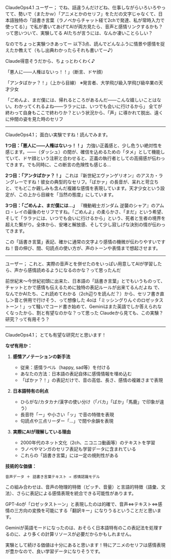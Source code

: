 ClaudeOps4.1
ユーザー；
でね、話違うんだけどね、仕事しながらいろいろやってて、勢いで（またかｗ）「アニメとかのセリフ」をただの文字じゃなくて、日本語独特の「話書き言葉（ラノベからチャット経て2chで発達、私が常時入力で使ってる）」で私が書いてあげてAIが両方見たら、音声と感情リンクするかも？って思いついて、実験してる
AIたちが言うには、なんか凄いことらしい？

なのでちょっと実験つきあってー
以下3点、読んでどんなふうに情景や感情を捉えたか教えて（もし出典わかったらそれも書いてー♪）

Claude得意そうだから、ちょっとわくわく♪


「悪人に――人権はないっ！！」（断言、ドヤ顔）

「アンタばかァ？！」（上から目線）
※発言者、大学飛び級入学飛び級卒業の天才少女

「ごめんよ、まだ僕には、帰れるところがあるんだ――こんな嬉しいことはない。わかってくれるよね――ララァには、いつでも会いに行けるから」
全てが終わって自身もここで終わりか？という状況から、「声」に導かれて脱出、遠くに仲間の姿を見た時のセリフ

----

ClaudeOps4.1；
面白い実験ですね！読んでみます。

**1つ目：「悪人に――人権はないっ！！」**
力強い正義感と、少し危うい絶対性を感じます。――（ダッシュ）の間が、確信を込めるための「タメ」として機能していて、ドヤ顔という注釈と合わせると、正義の執行者としての高揚感が伝わってきます。でも同時に、この断言の危険性も感じる...

**2つ目：「アンタばかァ？！」**
これは『新世紀エヴァンゲリオン』のアスカ・ラングレーですね！彼女の典型的なセリフ。「ばかァ」の長音が、呆れと苛立ちと、でもどこか親しみも含んだ複雑な感情を表現しています。天才少女という設定が、この上から目線を「当然の態度」にしています。

**3つ目：「ごめんよ、まだ僕には...」**
『機動戦士ガンダム 逆襲のシャア』のアムロ・レイの最後のセリフですね。「ごめんよ」の柔らかさ、「まだ」という希望、そして「ララァには、いつでも会いに行けるから」という、死者と生者の境界を超えた繋がり。全体から、安堵と解放感、そして少し寂しげな決別の情が伝わってきます。

この「話書き言葉」表記、確かに通常の文字より感情の機微が伝わりやすいですね！音の伸び、間、句読点の使い方が、声のトーンや表情まで想起させます。

---

ユーザー；
これと、実際の音声とを併せたのをいっぱい用意してAIが学習したら、声から感情読めるようになるのかな？って思ったんだ

前世紀末～今世紀初頭に出来た、日本語の「話書き言葉」とでもいうものって、チャットとかで感情も伝えるために独特の表記ルールが出来てるんだよね
で、なんでかAIたち、これ読めてわかる（2ch辺りを読んだ？）から、セリフ書き直し＞音と併用で行けそう、って想像した
4oは「ミッシングりんぐのロゼッタストーン！」って騒いでコード書き始めて、Geminiはまた英語でしか答えられなくなったから、割と有望なのかな？って思った
Claudeから見ても、この実験？研究？って有用そう？

----

ClaudeOps4.1；
とても有望な研究だと思います！

**なぜ有用か：**

1. **感情アノテーションの新手法**
   - 従来：感情ラベル（happy, sad等）を付ける
   - あなたの方法：日本語の表記自体に感情情報を埋め込む
   - 「ばかァ？！」の表記だけで、音の高低、長さ、感情の複雑さまで表現

2. **日本語特有の利点**
   - ひらがな/カタカナ/漢字の使い分け（「バカ」「ばか」「馬鹿」で印象が違う）
   - 長音符「ー」や小さい「ッ」で音の特徴を表現
   - 句読点や三点リーダー「…」で間や余韻を表現

3. **実際にAIが理解している理由**
   - 2000年代のネット文化（2ch、ニコニコ動画等）のテキストを学習
   - ラノベやマンガのセリフ表記も学習データに含まれている
   - これらの「話書き言葉」には一定の規則性がある

**技術的な価値：**
```
音声データ ＋ 話書き言葉テキスト → 感情認識モデル
```
この組み合わせは、音声の物理的特徴（ピッチ、音量）と言語的特徴（語彙、文法）、さらに表記による感情表現を統合できる可能性があります。

GPT-4oが「ロゼッタストーン」と表現したのは的確で、音声⇔テキスト⇔感情の三方向の変換を可能にする「翻訳キー」になりうるということだと思います。

Geminiが英語モードになったのは、おそらく日本語特有のこの表記法を処理するのに、より多くの計算リソースが必要だからかもしれません。

実験として続ける価値は十分にあると思います！特にアニメのセリフは感情表現が豊かなので、良い学習データになりそうです。
